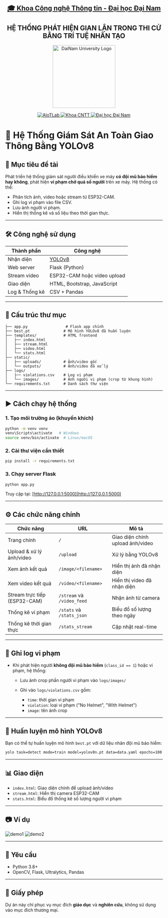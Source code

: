 <h2 align="center">
    <a href="https://dainam.edu.vn/vi/khoa-cong-nghe-thong-tin">
        🎓 Khoa Công nghệ Thông tin - Đại học Đại Nam
    </a>
</h2>

<h2 align="center">
    HỆ THỐNG PHÁT HIỆN GIAN LẬN TRONG THI CỬ BẰNG TRÍ TUỆ NHÂN TẠO
</h2>

<p align="center">
    <img src="fitdnu_logo.png" alt="DaiNam University Logo" width="200"/><br>
</p>

<p align="center">
  <a href="https://www.facebook.com/DNUAIoTLab">
    <img src="https://img.shields.io/badge/AIoTLab-green?style=for-the-badge" alt="AIoTLab" />
  </a>
  <a href="https://dainam.edu.vn/vi/khoa-cong-nghe-thong-tin">
    <img src="https://img.shields.io/badge/Khoa%20Công%20nghệ%20Thông%20tin-blue?style=for-the-badge" alt="Khoa CNTT" />
  </a>
  <a href="https://dainam.edu.vn">
    <img src="https://img.shields.io/badge/Đại%20học%20Đại%20Nam-orange?style=for-the-badge" alt="Đại học Đại Nam" />
  </a>
</p>

# 🚦 Hệ Thống Giám Sát An Toàn Giao Thông Bằng YOLOv8

## 🎯 Mục tiêu đề tài

Phát triển hệ thống giám sát người điều khiển xe máy **có đội mũ bảo hiểm hay không**, phát hiện **vi phạm chở quá số người** trên xe máy. Hệ thống có thể:

* Phân tích ảnh, video hoặc stream từ ESP32-CAM.
* Ghi log vi phạm vào file CSV.
* Lưu ảnh người vi phạm.
* Hiển thị thống kê và số liệu theo thời gian thực.

---

## 🛠️ Công nghệ sử dụng

| Thành phần     | Công nghệ                                            |
| -------------- | ---------------------------------------------------- |
| Nhận diện      | [YOLOv8](https://github.com/ultralytics/ultralytics) |
| Web server     | Flask (Python)                                       |
| Stream video   | ESP32-CAM hoặc video upload                          |
| Giao diện      | HTML, Bootstrap, JavaScript                          |
| Log & Thống kê | CSV + Pandas                                         |

---

## 📂 Cấu trúc thư mục

```
├── app.py                 # Flask app chính
├── best.pt               # Mô hình YOLOv8 đã huấn luyện
├── templates/            # HTML frontend
│   ├── index.html
│   ├── stream.html
│   ├── video.html
│   └── stats.html
├── static/
│   ├── uploads/          # Ảnh/video gốc
│   └── outputs/          # Ảnh/video đã xử lý
├── logs/
│   ├── violations.csv    # Log vi phạm
│   └── images/           # Ảnh người vi phạm (crop từ khung hình)
└── requirements.txt      # Danh sách thư viện
```

---

## ▶️ Cách chạy hệ thống

### 1. Tạo môi trường ảo (khuyến khích)

```bash
python -m venv venv
venv\Scripts\activate   # Windows
source venv/bin/activate  # Linux/macOS
```

### 2. Cài thư viện cần thiết

```bash
pip install -r requirements.txt
```

### 3. Chạy server Flask

```bash
python app.py
```

Truy cập tại: [http://127.0.0.1:5000](http://127.0.0.1:5000)

---

## ⚙️ Các chức năng chính

| Chức năng                    | URL                        | Mô tả                            |
| ---------------------------- | -------------------------- | -------------------------------- |
| Trang chính                  | `/`                        | Giao diện chính upload ảnh/video |
| Upload & xử lý ảnh/video     | `/upload`                  | Xử lý bằng YOLOv8                |
| Xem ảnh kết quả              | `/image/<filename>`        | Hiển thị ảnh đã nhận diện        |
| Xem video kết quả            | `/video/<filename>`        | Hiển thị video đã nhận diện      |
| Stream trực tiếp (ESP32-CAM) | `/stream` và `/video_feed` | Nhận ảnh từ camera               |
| Thống kê vi phạm             | `/stats` và `/stats_json`  | Biểu đồ số lượng theo ngày       |
| Thống kê thời gian thực      | `/stats_stream`            | Cập nhật real-time               |

---

## 📌 Ghi log vi phạm

* Khi phát hiện người **không đội mũ bảo hiểm** (`class_id == 1`) hoặc vi phạm, hệ thống:

  * Lưu ảnh crop phần người vi phạm vào `logs/images/`
  * Ghi vào `logs/violations.csv` gồm:

    * `time`: thời gian vi phạm
    * `violation`: loại vi phạm ("No Helmet", "With Helmet")
    * `image`: tên ảnh crop

---

## 🧠 Huấn luyện mô hình YOLOv8

Bạn có thể tự huấn luyện mô hình `best.pt` với dữ liệu nhãn đội mũ bảo hiểm:

```bash
yolo task=detect mode=train model=yolov8n.pt data=data.yaml epochs=100 imgsz=640
```

---

## 📊 Giao diện

* `index.html`: Giao diện chính để upload ảnh/video
* `stream.html`: Hiển thị camera ESP32-CAM
* `stats.html`: Biểu đồ thống kê số lượng người vi phạm

---

## 📷 Ví dụ

![demo1](https://via.placeholder.com/500x300?text=Helmet+Detection)
![demo2](https://via.placeholder.com/500x300?text=Stats+Page)

---

## 📌 Yêu cầu

* Python 3.8+
* OpenCV, Flask, Ultralytics, Pandas

---

## 📜 Giấy phép

Dự án này chỉ phục vụ mục đích **giáo dục** và **nghiên cứu**, không sử dụng vào mục đích thương mại.
